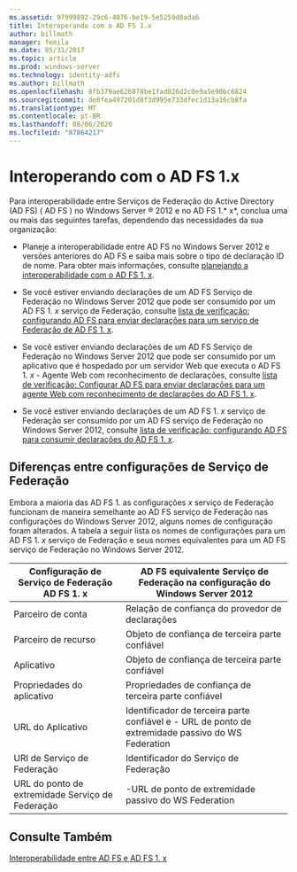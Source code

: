 ```yaml
---
ms.assetid: 97999892-29c6-4076-be19-5e5259d8ada6
title: Interoperando com o AD FS 1.x
author: billmath
manager: femila
ms.date: 05/31/2017
ms.topic: article
ms.prod: windows-server
ms.technology: identity-adfs
ms.author: billmath
ms.openlocfilehash: 8fb379ae626078be1fad026d2c0e9a5e90bc6824
ms.sourcegitcommit: de8fea497201d8f3d995e733dfec1d13a16cb8fa
ms.translationtype: MT
ms.contentlocale: pt-BR
ms.lasthandoff: 08/06/2020
ms.locfileid: "87864217"
---
```

# <a name="interoperating-with-ad-fs-1x"></a>Interoperando com o AD FS 1.x

Para interoperabilidade entre Serviços de Federação do Active Directory (AD FS) \( AD FS \) no Windows Server &reg; 2012 e no AD FS 1.* x*, conclua uma ou mais das seguintes tarefas, dependendo das necessidades da sua organização:  
  
-   Planeje a interoperabilidade entre AD FS no Windows Server 2012 e versões anteriores do AD FS e saiba mais sobre o tipo de declaração ID de nome. Para obter mais informações, consulte [planejando a interoperabilidade com o AD FS 1. x](/previous-versions/windows/it-pro/windows-server-2012-R2-and-2012/ff678040(v=ws.11)).  
  
-   Se você estiver enviando declarações de um AD FS Serviço de Federação no Windows Server 2012 que pode ser consumido por um AD FS 1. *x* serviço de Federação, consulte [lista de verificação: configurando AD FS para enviar declarações para um serviço de Federação de AD FS 1. x](Checklist--Configuring-AD-FS-to-Send-Claims-to-an-AD-FS-1.x-Federation-Service.md).  
  
-   Se você estiver enviando declarações de um AD FS Serviço de Federação no Windows Server 2012 que pode ser consumido por um aplicativo que é hospedado por um servidor Web que executa o AD FS 1. *x* \- Agente Web com reconhecimento de declarações, consulte [lista de verificação: Configurar AD FS para enviar declarações para um agente Web com reconhecimento de declarações do AD FS 1. x](Checklist--Configuring-AD-FS-to-Send-Claims-to-an-AD-FS-1.x-Claims-Aware-Web-Agent.md).  
  
-   Se você estiver enviando declarações de um AD FS 1. *x* serviço de Federação ser consumido por um AD FS serviço de Federação no Windows Server 2012, consulte [lista de verificação: configurando AD FS para consumir declarações do AD FS 1. x](Checklist--Configuring-AD-FS--to-Consume-Claims-from-AD-FS-1.x.md).  
  
## <a name="differences-between-federation-service-settings"></a>Diferenças entre configurações de Serviço de Federação  
Embora a maioria das AD FS 1. as configurações *x* serviço de Federação funcionam de maneira semelhante ao AD FS serviço de Federação nas configurações do Windows Server 2012, alguns nomes de configuração foram alterados. A tabela a seguir lista os nomes de configurações para um AD FS 1. *x* serviço de Federação e seus nomes equivalentes para um AD FS serviço de Federação no Windows Server 2012.  
  
|Configuração de Serviço de Federação AD FS 1. x|AD FS equivalente Serviço de Federação na configuração do Windows Server 2012  
|----------------------------------------|---------------------------------------------------------------------------------------------------------- 
|Parceiro de conta|Relação de confiança do provedor de declarações  
|Parceiro de recurso|Objeto de confiança de terceira parte confiável 
|Aplicativo|Objeto de confiança de terceira parte confiável  
|Propriedades do aplicativo|Propriedades de confiança de terceira parte confiável  
|URL do Aplicativo|Identificador de terceira parte confiável e \- URL de ponto de extremidade passivo do WS Federation  
|URI de Serviço de Federação|Identificador do Serviço de Federação  
|URL do ponto de extremidade Serviço de Federação|\-URL de ponto de extremidade passivo do WS Federation  
  
## <a name="see-also"></a>Consulte Também  
[Interoperabilidade entre AD FS e AD FS 1. x](https://go.microsoft.com/fwlink/?LinkId=200776)  
  
